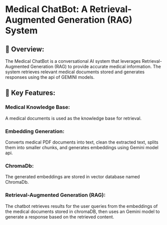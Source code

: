 # Medical ChatBot: A Retrieval-Augmented Generation (RAG) System

## 🚀 Overview:

The Medical ChatBot is a conversational AI system that leverages Retrieval-Augmented Generation (RAG) to provide accurate medical information. The system retrieves relevant medical documents stored and generates responses using the api of GEMINI models.

## 🧠 Key Features:

### Medical Knowledge Base: 
A medical documents is used as the knowledge base for retrieval.

### Embedding Generation: 
Converts medical PDF documents into text, clean the extracted text, splits them into smaller chunks, and generates embeddings using Gemini model api.

### ChromaDb: 
The generated embeddings are stored in vector database named ChromaDb.

### Retrieval-Augmented Generation (RAG): 
The chatbot retrieves results for the user queries from the embeddings of the medical documents stored in chromaDB, then uses an Gemini model to generate a response based on the retrieved content.
